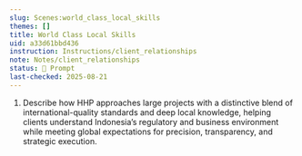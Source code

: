 ```yaml
---
slug: Scenes:world_class_local_skills
themes: []
title: World Class Local Skills
uid: a33d61bbd436
instruction: Instructions/client_relationships
note: Notes/client_relationships
status: 💬 Prompt
last-checked: 2025-08-21
---
```


1. Describe how HHP approaches large projects with a distinctive blend of international-quality standards and deep local knowledge, helping clients understand Indonesia’s regulatory and business environment while meeting global expectations for precision, transparency, and strategic execution.
